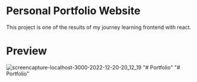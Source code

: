 # Personal Portfolio Website
This project is one of the results of my journey learning frontend with react.


# Preview
![screencapture-localhost-3000-2022-12-20-20_12_19](https://user-images.githubusercontent.com/73756341/208675550-16881030-8ac9-451f-9cbb-85ebc9ffca97.png)
"# Portfolio" 
"# Portfolio" 
